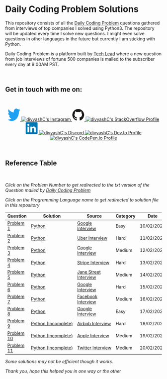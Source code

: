 # Daily Coding Problem Solutions

This repository consists of all the [Daily Coding Problem](https://www.dailycodingproblem.com/) questions gathered from interviews of top companies I solved using Python3. The repository will be updated every time I solve new questions. I might even solve questions in other languages in the future but currently I am sticking with Python.

Daily Coding Problem is a platform built by [Tech Lead](https://www.youtube.com/c/TechLead/) where a new question from job interviews of fortune 500 companies is mailed to the subscriber every day at 9:00AM PST.

<br/>

## Get in touch with me on:

<br/>

<p align="center">
 <a href="https://twitter.com/dork_v2" target="_blank">
  <img src="https://github.com/devicons/devicon/blob/master/icons/twitter/twitter-original.svg" alt="divyashC's Twitter" width="40" height="40"/>     
 </a>
 <a href="https://www.instagram.com/dork_v3.0/" target="_blank">
  <img src="https://raw.githubusercontent.com/rahuldkjain/github-profile-readme-generator/master/src/images/icons/Social/instagram.svg" alt="divyashC's Instagram" width="40" height="40" />    
 </a>
 <a href="https://github.com/divyashC/" target="_blank">
  <img src="https://github.com/devicons/devicon/blob/master/icons/github/github-original.svg" alt="divyashC's GitHub"  width="40" height="40"/>    
 </a>
 <a href="https://stackoverflow.com/users/15124365" target="_blank">
  <img src="https://raw.githubusercontent.com/rahuldkjain/github-profile-readme-generator/master/src/images/icons/Social/stack-overflow.svg" alt="divyashC's StackOverflow Profile"  width="40" height="40"/>    
 </a>
 <a href="https://www.linkedin.com/in/divyashc/" target="_blank">
  <img src="https://github.com/devicons/devicon/blob/master/icons/linkedin/linkedin-original.svg" alt="divyashC's LinkedIn"  width="40" height="40"/>    
 </a>
 <a href="https://discord.com/users/Dork#0448" target="_blank">
  <img src="https://raw.githubusercontent.com/rahuldkjain/github-profile-readme-generator/master/src/images/icons/Social/discord.svg" alt="divyashC's Discord"  width="40" height="40"/>
 </a>
 <a href="https://dev.to/divyashc" target="_blank">
  <img src="https://raw.githubusercontent.com/rahuldkjain/github-profile-readme-generator/master/src/images/icons/Social/devto.svg" alt="divyashC's Dev.to Profile"  width="40" height="40"/>    
 </a>
 <a href="https://codepen.io/divyashc" target="_blank">
  <img src="https://raw.githubusercontent.com/rahuldkjain/github-profile-readme-generator/master/src/images/icons/Social/codepen.svg" alt="divyashC's CodePen.io Profile"  width="40" height="40"/>    
 </a>
</p>

<br/>

## Reference Table

<br/>

_Click on the Problem Number to get redirected to the txt version of the Question mailed by [Daily Coding Problem](https://www.dailycodingproblem.com/)_

_Click on the Programming Language name to get redirected to solution file in this repository_

| **Question**                                                                                     | **Solution**                                                                                             | **Source**                                           | **Category** | **Date**   |
| ------------------------------------------------------------------------------------------------ | -------------------------------------------------------------------------------------------------------- | ---------------------------------------------------- | ------------ | ---------- |
| [Problem 1](https://github.com/divyashC/daily_coding_problem/blob/main/Problem_1/question.txt)   | [Python](https://github.com/divyashC/daily_coding_problem/blob/main/Problem_1/solution.py)               | [Google Interview](https://www.google.com/)          | Easy         | 10/02/2022 |
| [Problem 2](https://github.com/divyashC/daily_coding_problem/blob/main/Problem_2/question.txt)   | [Python](https://github.com/divyashC/daily_coding_problem/blob/main/Problem_2/solution.py)               | [Uber Interview](https://www.uber.com/in/en/)        | Hard         | 11/02/2022 |
| [Problem 3](https://github.com/divyashC/daily_coding_problem/blob/main/Problem_3/question.txt)   | [Python](https://github.com/divyashC/daily_coding_problem/blob/main/Problem_3/solution.py)               | [Google Interview](https://www.google.com/)          | Medium       | 12/02/2022 |
| [Problem 4](https://github.com/divyashC/daily_coding_problem/blob/main/Problem_4/question.txt)   | [Python](https://github.com/divyashC/daily_coding_problem/blob/main/Problem_4/solution.py)               | [Stripe Interview](https://stripe.com/)              | Hard         | 13/02/2022 |
| [Problem 5](https://github.com/divyashC/daily_coding_problem/blob/main/Problem_5/question.txt)   | [Python](https://github.com/divyashC/daily_coding_problem/blob/main/Problem_5/solution.py)               | [Jane Street Interview](https://www.janestreet.com/) | Medium       | 14/02/2022 |
| [Problem 6](https://github.com/divyashC/daily_coding_problem/blob/main/Problem_6/question.txt)   | [Python](https://github.com/divyashC/daily_coding_problem/blob/main/Problem_6/solution.py)               | [Google Interview](https://www.google.com/)          | Hard         | 15/02/2022 |
| [Problem 7](https://github.com/divyashC/daily_coding_problem/blob/main/Problem_7/question.txt)   | [Python](https://github.com/divyashC/daily_coding_problem/blob/main/Problem_7/solution.py)               | [Facebook Interview](https://www.facebook.com/)      | Medium       | 16/02/2022 |
| [Problem 8](https://github.com/divyashC/daily_coding_problem/blob/main/Problem_8/question.txt)   | [Python](https://github.com/divyashC/daily_coding_problem/blob/main/Problem_8/solution.py)               | [Google Interview](https://www.google.com/)          | Easy         | 17/02/2022 |
| [Problem 9](https://github.com/divyashC/daily_coding_problem/blob/main/Problem_9/question.txt)   | [Python (Incomplete)](https://github.com/divyashC/daily_coding_problem/blob/main/Problem_9/solution.py)  | [Airbnb Interview](https://www.airbnb.com/)          | Hard         | 18/02/2022 |
| [Problem 10](https://github.com/divyashC/daily_coding_problem/blob/main/Problem_10/question.txt) | [Python (Incomplete)](https://github.com/divyashC/daily_coding_problem/blob/main/Problem_10/solution.py) | [Apple Interview](https://www.apple.com/)            | Medium       | 19/02/2022 |
| [Problem 11](https://github.com/divyashC/daily_coding_problem/blob/main/Problem_11/question.txt) | [Python (Incomplete)](https://github.com/divyashC/daily_coding_problem/blob/main/Problem_11/solution.py) | [Twitter Interview](https://www.twitter.com/)        | Medium       | 20/02/2022 |

_Some solutions may not be efficient though it works._

*Thank you, hope this helped you in one way or the othe*r
